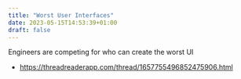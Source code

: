 ```yaml
---
title: "Worst User Interfaces"
date: 2023-05-15T14:53:39+01:00
draft: false
---
```

Engineers are competing for who can create the worst UI
- https://threadreaderapp.com/thread/1657755496852475906.html
